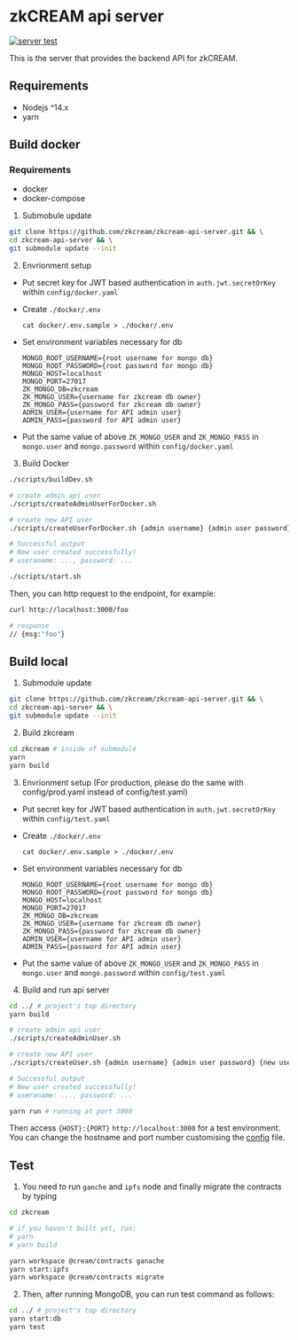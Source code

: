 # zkCREAM api server

[![server test](https://github.com/zkcream/zkcream-api-server/actions/workflows/node.yml/badge.svg)](https://github.com/zkcream/zkcream-api-server/actions/workflows/node.yml)

This is the server that provides the backend API for zkCREAM.

## Requirements

* Nodejs ^14.x
* yarn

## Build docker

### Requirements

* docker
* docker-compose

1. Submobule update

```bash
git clone https://github.com/zkcream/zkcream-api-server.git && \
cd zkcream-api-server && \
git submodule update --init
```


2. Envrionment setup
* Put secret key for JWT based authentication in `auth.jwt.secretOrKey` within `config/docker.yaml`
* Create `./docker/.env`
  ```
  cat docker/.env.sample > ./docker/.env
  ```

* Set environment variables necessary for db
  ```
  MONGO_ROOT_USERNAME={root username for mongo db}
  MONGO_ROOT_PASSWORD={root password for mongo db}
  MONGO_HOST=localhost
  MONGO_PORT=27017
  ZK_MONGO_DB=zkcream
  ZK_MONGO_USER={username for zkcream db owner}
  ZK_MONGO_PASS={password for zkcream db owner}
  ADMIN_USER={username for API admin user}
  ADMIN_PASS={password for API admin user}
  ```
* Put the same value of above `ZK_MONGO_USER` and `ZK_MONGO_PASS` in `mongo.user` and `mongo.password` within `config/docker.yaml`


3. Build Docker
```bash
./scripts/buildDev.sh

# create admin api user
./scripts/createAdminUserForDocker.sh

# create new API user
./scripts/createUserForDocker.sh {admin username} {admin user password} {new username}

# Successful output
# New user created successfully!
# useraname: ..., password: ...

./scripts/start.sh
```

Then, you can http request to the endpoint, for example:

```bash
curl http://localhost:3000/foo

# response
// {msg:"foo"}
```

## Build local

1. Submodule update

```bash
git clone https://github.com/zkcream/zkcream-api-server.git && \
cd zkcream-api-server && \
git submodule update --init
```

2. Build zkcream

```bash
cd zkcream # inside of submodule
yarn
yarn build
```

3. Envrionment setup (For production, please do the same with config/prod.yaml instead of config/test.yaml)
* Put secret key for JWT based authentication in `auth.jwt.secretOrKey` within `config/test.yaml`
* Create `./docker/.env`
  ```
  cat docker/.env.sample > ./docker/.env
  ```

* Set environment variables necessary for db
  ```
  MONGO_ROOT_USERNAME={root username for mongo db}
  MONGO_ROOT_PASSWORD={root password for mongo db}
  MONGO_HOST=localhost
  MONGO_PORT=27017
  ZK_MONGO_DB=zkcream
  ZK_MONGO_USER={username for zkcream db owner}
  ZK_MONGO_PASS={password for zkcream db owner}
  ADMIN_USER={username for API admin user}
  ADMIN_PASS={password for API admin user}
  ```
* Put the same value of above `ZK_MONGO_USER` and `ZK_MONGO_PASS` in `mongo.user` and `mongo.password` within `config/test.yaml`

4. Build and run api server

```bash
cd ../ # project's top directory 
yarn build

# create admin api user
./scripts/createAdminUser.sh

# create new API user
./scripts/createUser.sh {admin username} {admin user password} {new username}

# Successful output
# New user created successfully!
# useraname: ..., password: ...

yarn run # running at port 3000
```

Then access `{HOST}:{PORT}` `http://localhost:3000` for a test environment. You can change the hostname and port number customising the [config](https://github.com/zkcream/zkcream-api-server/tree/master/ts/config) file.

## Test

1. You need to run `ganche` and `ipfs` node and finally migrate the contracts by typing

```bash
cd zkcream

# if you haven't built yet, run:
# yarn
# yarn build

yarn workspace @cream/contracts ganache
yarn start:ipfs
yarn workspace @cream/contracts migrate
```

2. Then, after running MongoDB, you can run test command as follows:

```bash
cd ../ # project's top directory 
yarn start:db
yarn test
```
